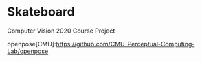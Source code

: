 # Skateboard
Computer Vision 2020 Course Project


openpose[CMU]:https://github.com/CMU-Perceptual-Computing-Lab/openpose
